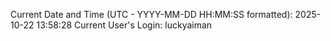 Current Date and Time (UTC - YYYY-MM-DD HH:MM:SS formatted): 2025-10-22 13:58:28
Current User's Login: luckyaiman
